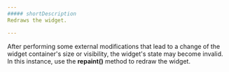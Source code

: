 ```yaml
---
##### shortDescription
Redraws the widget.

---
```

After performing some external modifications that lead to a change of the widget container's size or visibility, the widget's state may become invalid. In this instance, use the **repaint()** method to redraw the widget.